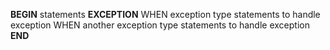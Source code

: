 **BEGIN**
statements
**EXCEPTION**
    WHEN exception type
        statements to handle exception
    WHEN another exception type
        statements to handle exception
**END**
